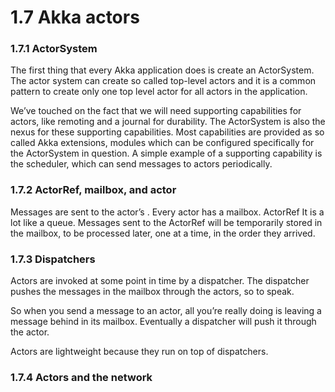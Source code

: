# 1.7 Akka actors
### 1.7.1 ActorSystem
The first thing that every Akka application does is create an ActorSystem. The actor system can create so called top-level actors and it is a common pattern to create only one top level actor for all actors in the application.

We’ve touched on the fact that we will need supporting capabilities for actors, like remoting and a journal for durability. The ActorSystem is also the nexus for these supporting capabilities. Most capabilities are provided as so called Akka extensions, modules which can be configured specifically for the ActorSystem in question. A simple example of a supporting capability is the scheduler, which can send messages to actors periodically.

### 1.7.2 ActorRef, mailbox, and actor
Messages are sent to the actor’s . Every actor has a mailbox. ActorRef It is a lot like a queue. Messages sent to the ActorRef will be temporarily stored in the mailbox, to be processed later, one at a time, in the order they arrived.

### 1.7.3 Dispatchers
Actors are invoked at some point in time by a dispatcher. The dispatcher pushes the messages in the mailbox through the actors, so to speak.

So when you send a message to an actor, all you’re really doing is leaving a message behind in its mailbox. Eventually a dispatcher will push it through the actor.

Actors are lightweight because they run on top of dispatchers.

### 1.7.4 Actors and the network
